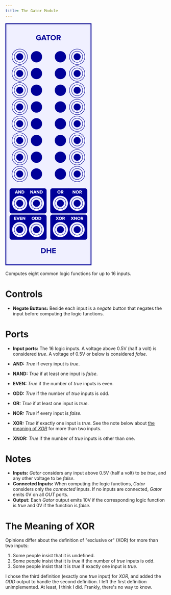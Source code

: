 ```yaml
---
title: The Gator Module
---
```

<img class="faceplate" src="gator.svg" alt="The Gator Faceplate" />

Computes eight common logic functions
for up to 16 inputs.


# Controls
- **Negate Buttons:**
  Beside each input is a _negate_ button
  that negates the input
  before computing the logic functions.


# Ports
- **Input ports:**
    The 16 logic inputs.
    A voltage above 0.5V (half a volt)
    is considered _true_.
    A voltage of 0.5V or below
    is considered _false_.

- **AND:**
  _True_ if every input is _true_.

- **NAND:**
  _True_ if at least one input is _false_.

- **EVEN:**
  _True_ if the number of _true_ inputs is even.

- **ODD:**
  _True_ if the number of _true_ inputs is odd.

- **OR:**
  _True_ if at least one input is _true_.

- **NOR:**
  _True_ if every input is _false_.

- **XOR:**
  _True_ if exactly one input is _true_.
  See the note below
  about [the meaning of _XOR_](#the-meaning-of-xor)
  for more than two inputs.

- **XNOR:**
  _True_ if the number of _true_ inputs is other than one.

# Notes

- **Inputs:**
  _Gator_ considers any input above 0.5V (half a volt)
  to be _true_,
  and any other voltage
  to be _false_.
- **Connected Inputs:**
  When computing the logic functions,
  _Gator_ considers only the *connected* inputs.
  If no inputs are connected,
  _Gator_ emits 0V on all _OUT_ ports.
- **Output:**
  Each _Gator_ output emits 10V
  if the corresponding logic function is _true_
  and 0V if the function is _false_.

# The Meaning of XOR

Opinions differ about the definition of "exclusive or" (XOR)
for more than two inputs:

1. Some people insist that it is undefined.
1. Some people insist that it is _true_ if the number of _true_ inputs is odd.
1. Some people insist that it is _true_ if exactly one input is _true_.

I chose the third definition (exactly one _true_ input) for _XOR_,
and added the _ODD_ output
to handle the second definition.
I left the first definition unimplemented.
At least, I think I did.
Frankly, there's no way to know.

